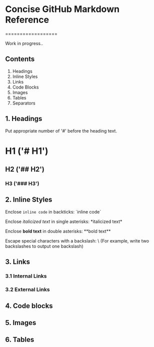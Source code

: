 # Concise GitHub Markdown Reference
==================

Work in progress..

## Contents
1. Headings
2. Inline Styles
3. Links
4. Code Blocks
5. Images
6. Tables
7. Separators

## 1. Headings
Put appropriate number of '#' before the heading text.

# H1 ('# H1')
## H2 ('## H2')
### H3 ('### H3')

## 2. Inline Styles
Enclose `inline code` in backticks: \`inline code\`

Enclose *italicized text* in single asterisks: \*italicized text\*

Enclose **bold text** in double asterisks: \*\*bold text\*\*

Escape special characters with a backslash: \\ (For example, write two backslashes to output one backslash)

## 3. Links
### 3.1 Internal Links

### 3.2 External Links


## 4. Code blocks


## 5. Images

## 6. Tables
